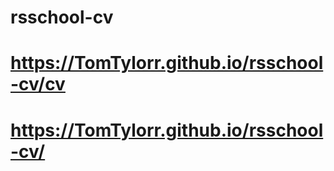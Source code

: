 # rsschool-cv
# https://TomTylorr.github.io/rsschool-cv/cv
# https://TomTylorr.github.io/rsschool-cv/
